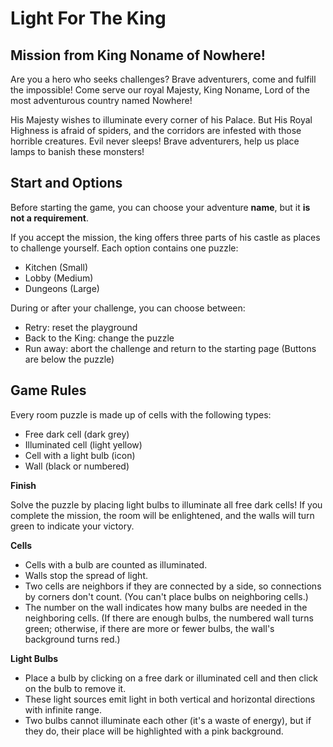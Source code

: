 # Light For The King
## Mission from King Noname of Nowhere!

Are you a hero who seeks challenges? Brave adventurers, come and fulfill the impossible! Come serve our royal Majesty, King Noname, Lord of the most adventurous country named Nowhere!

His Majesty wishes to illuminate every corner of his Palace. But His Royal Highness is afraid of spiders, and the corridors are infested with those horrible creatures. Evil never sleeps! Brave adventurers, help us place lamps to banish these monsters!

## Start and Options

Before starting the game, you can choose your adventure **name**, but it **is not a requirement**.

If you accept the mission, the king offers three parts of his castle as places to challenge yourself. Each option contains one puzzle:

- Kitchen (Small)
- Lobby (Medium)
- Dungeons (Large)

During or after your challenge, you can choose between:

- Retry: reset the playground
- Back to the King: change the puzzle
- Run away: abort the challenge and return to the starting page (Buttons are below the puzzle)

## Game Rules

Every room puzzle is made up of cells with the following types:

- Free dark cell (dark grey)
- Illuminated cell (light yellow)
- Cell with a light bulb (icon)
- Wall (black or numbered)

**Finish**

Solve the puzzle by placing light bulbs to illuminate all free dark cells! If you complete the mission, the room will be enlightened, and the walls will turn green to indicate your victory.

**Cells**

- Cells with a bulb are counted as illuminated.
- Walls stop the spread of light.
- Two cells are neighbors if they are connected by a side, so connections by corners don't count. (You can't place bulbs on neighboring cells.)
- The number on the wall indicates how many bulbs are needed in the neighboring cells. (If there are enough bulbs, the numbered wall turns green; otherwise, if there are more or fewer bulbs, the wall's background turns red.)

**Light Bulbs**

- Place a bulb by clicking on a free dark or illuminated cell and then click on the bulb to remove it.
- These light sources emit light in both vertical and horizontal directions with infinite range.
- Two bulbs cannot illuminate each other (it's a waste of energy), but if they do, their place will be highlighted with a pink background.
